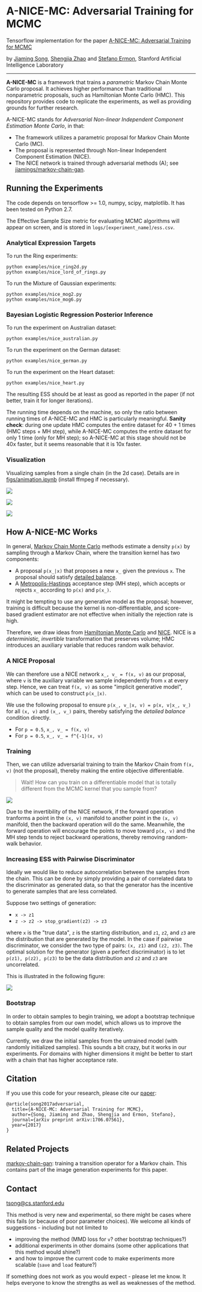 # A-NICE-MC: Adversarial Training for MCMC

Tensorflow implementation for the paper [A-NICE-MC: Adversarial Training for MCMC](https://arxiv.org/abs/1706.07561)

by [Jiaming Song](http://tsong.me), [Shengjia Zhao](http://szhao.me) and [Stefano Ermon](http://cs.stanford.edu/~ermon), Stanford Artificial Intelligence Laboratory

---

**A-NICE-MC** is a framework that trains a *parametric* Markov Chain Monte Carlo proposal.
It achieves higher performance than traditional nonparametric proposals, such as Hamiltonian Monte Carlo (HMC).
This repository provides code to replicate the experiments, as well as providing grounds for further research.

A-NICE-MC stands for *Adversarial Non-linear Independent Component Estimation Monte Carlo*, in that:
- The framework utilizes a parametric proposal for Markov Chain Monte Carlo (MC).
- The proposal is represented through Non-linear Independent Component Estimation (NICE).
- The NICE network is trained through adversarial methods (A); see [jiamings/markov-chain-gan](https://github.com/jiamings/markov-chain-gan).

## Running the Experiments
The code depends on tensorflow >= 1.0, numpy, scipy, matplotlib.
It has been tested on Python 2.7.

The Effective Sample Size metric for evaluating MCMC algorithms will appear on screen, and is stored in `logs/[experiment_name]/ess.csv`.

### Analytical Expression Targets

To run the Ring experiments:
```
python examples/nice_ring2d.py
python examples/nice_lord_of_rings.py
```

To run the Mixture of Gaussian experiments:
```
python examples/nice_mog2.py
python examples/nice_mog6.py
```

### Bayesian Logistic Regression Posterior Inference

To run the experiment on Australian dataset:
```
python examples/nice_australian.py
```

To run the experiment on the German dataset:
```
python examples/nice_german.py
```

To run the experiment on the Heart dataset:
```
python examples/nice_heart.py
```

The resulting ESS should be at least as good as reported in the paper (if not better, train it for longer iterations).

The running time depends on the machine, so only the ratio between running times of A-NICE-MC and HMC is particularly meaningful. **Sanity check**: during one update HMC computes the entire dataset for 40 + 1 times (HMC steps + MH step), while A-NICE-MC computes the entire dataset for only 1 time (only for MH step); so A-NICE-MC at this stage should not be 40x faster, but it seems reasonable that it is 10x faster.

### Visualization
Visualizing samples from a single chain (in the 2d case). Details are in [figs/animation.ipynb](figs/animation.ipynb) (install ffmpeg if necessary).

![](figs/lord_of_rings.gif)

![](figs/mog2.gif)

![](figs/mog6.gif)


## How A-NICE-MC Works
In general, [Markov Chain Monte Carlo](https://en.wikipedia.org/wiki/Markov_chain_Monte_Carlo) methods estimate a density `p(x)` by sampling through a Markov Chain, where the transition kernel has two components:
- A proposal `p(x_|x)` that proposes a new `x_` given the previous `x`. The proposal should satisfy [detailed balance](https://en.wikipedia.org/wiki/Detailed_balance).
- A [Metropolis-Hastings](https://en.wikipedia.org/wiki/Metropolis%E2%80%93Hastings_algorithm) acceptance step (MH step), which accepts or rejects `x_` according to `p(x)` and `p(x_)`.

It might be tempting to use any generative model as the proposal; however, training is difficult because the kernel is non-differentiable, and score-based gradient estimator
are not effective when initially the rejection rate is high.

Therefore, we draw ideas from [Hamiltonian Monte Carlo](https://arxiv.org/pdf/1206.1901.pdf) and [NICE](https://arxiv.org/abs/1410.8516).
NICE is a *deterministic, invertible* transformation that preserves volume; HMC introduces an auxiliary variable that reduces random walk behavior.

### A NICE Proposal

We can therefore use a NICE network `x_, v_ = f(x, v)` as our proposal, where `v` is the auxiliary variable we sample independently from `x` at every step.
Hence, we can treat `f(x, v)` as some "implicit generative model", which can be used to construct `p(x_|x)`.

We use the following proposal to ensure `p(x_, v_|x, v) = p(x, v|x_, v_)` for all `(x, v)` and `(x_, v_)` pairs,
thereby satisfying the *detailed balance* condition directly.
- For `p = 0.5`, `x_, v_ = f(x, v)`
- For `p = 0.5`, `x_, v_ = f^{-1}(x, v)`

### Training

Then, we can utilize adversarial training to train the Markov Chain from `f(x, v)` (not the proposal), 
thereby making the entire objective differentiable.

> Wait! How can you train on a differentiable model that is totally different from the MCMC kernel that you sample from?

![](figs/nice_xv.png)

Due to the invertibility of the NICE network, if the forward operation tranforms a point in the `(x, v)` manifold to another point in the `(x, v)` manifold, then the backward operation will do the same. Meanwhile, the forward operation will encourage the points to move toward `p(x, v)` and the MH step tends to reject backward operations, thereby removing random-walk behavior.

### Increasing ESS with Pairwise Discriminator

Ideally we would like to reduce autocorrelation between the samples from the chain. 
This can be done by simply providing a pair of correlated data to the discriminator as generated data, so that the generator has the incentive to generate samples that are less correlated.

Suppose two settings of generation:

- `x -> z1`
- `z -> z2 -> stop_gradient(z2) -> z3`

where `x` is the "true data", `z` is the starting distribution, and `z1`, `z2`, and `z3` are the distribution that are generated by the model. In the case if pairwise discriminator, we consider the two type of pairs: `(x, z1)` and `(z2, z3)`. The optimal solution for the generator (given a perfect discriminator) is to let `p(z1), p(z2), p(z3)` to be the data distribution and `z2` and `z3` are uncorrelated.

This is illustrated in the following figure:

![](figs/pairwise.png)

### Bootstrap
In order to obtain samples to begin training, we adopt a bootstrap technique to obtain samples from our own model, which allows us to improve the sample quality and the model quality iteratively. 

Currently, we draw the initial samples from the untrained model (with randomly initialized samples). This sounds a bit crazy, but it works in our experiments. For domains with higher dimensions it might be better to start with a chain that has higher acceptance rate.

## Citation
If you use this code for your research, please cite our [paper](https://arxiv.org/abs/1706.07561):

```
@article{song2017adversarial,
  title={A-NICE-MC: Adversarial Training for MCMC},
  author={Song, Jiaming and Zhao, Shengjia and Ermon, Stefano},
  journal={arXiv preprint arXiv:1706.07561},
  year={2017}
}
```

## Related Projects
[markov-chain-gan](https://github.com/jiamings/markov-chain-gan): training a transition operator for a Markov chain. This contains part of the image generation experiments for this paper.

## Contact
[tsong@cs.stanford.edu](mailto:tsong@cs.stanford.edu)

This method is very new and experimental, so there might be cases where this fails (or because of poor parameter choices). We welcome all kinds of suggestions - including but not limited to 

- improving the method (MMD loss for `v`? other bootstrap techniques?) 
- additional experiments in other domains (some other applications that this method would shine?)
- and how to improve the current code to make experiments more scalable (`save` and `load` feature?)

If something does not work as you would expect - please let me know. It helps everyone to know the strengths as well as weaknesses of the method.
